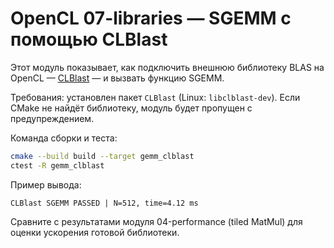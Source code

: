 # OpenCL 07-libraries — SGEMM c помощью CLBlast

Этот модуль показывает, как подключить внешнюю библиотеку BLAS на OpenCL —
[CLBlast](https://github.com/CNugteren/CLBlast) — и вызвать функцию SGEMM.

Требования: установлен пакет `CLBlast` (Linux: `libclblast-dev`). Если CMake
не найдёт библиотеку, модуль будет пропущен с предупреждением.

Команда сборки и теста:
```bash
cmake --build build --target gemm_clblast
ctest -R gemm_clblast
```

Пример вывода:
```
CLBlast SGEMM PASSED | N=512, time=4.12 ms
```
Сравните с результатами модуля 04-performance (tiled MatMul) для оценки
ускорения готовой библиотеки. 